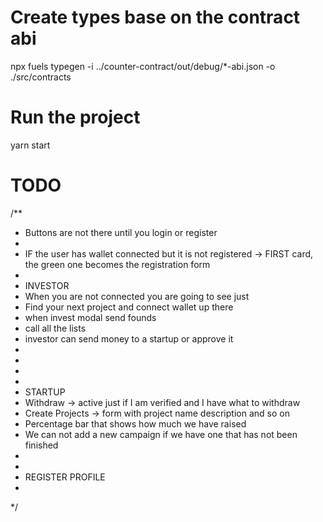 # Create types base on the contract abi
npx fuels typegen -i ../counter-contract/out/debug/*-abi.json -o ./src/contracts
# Run the project
yarn start


# TODO
/**
 * Buttons are not there until you login or register
 * 
 * IF the user has wallet connected but it is not registered -> FIRST card, the green one becomes the registration form
 * 
 * INVESTOR
 * When you are not connected you are going to see just 
 * Find your next project and connect wallet up there
 * when invest modal send founds
 *    call all the lists
 * investor can send money to a startup or approve it
 * 
 * 
 * 
 * 
 * STARTUP 
 * Withdraw -> active just if I am verified and I have what to withdraw
 * Create Projects -> form with project name description and so on
 * Percentage bar that shows how much we have raised
 * We can not add a new campaign if we have one that has not been finished
 * 
 * 
 * REGISTER PROFILE
 * 
 */
